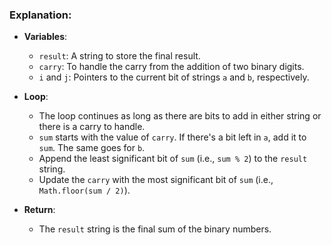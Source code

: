 ### Explanation:

-   **Variables**:
    
    -   `result`: A string to store the final result.
    -   `carry`: To handle the carry from the addition of two binary digits.
    -   `i` and `j`: Pointers to the current bit of strings `a` and `b`, respectively.
-   **Loop**:
    
    -   The loop continues as long as there are bits to add in either string or there is a carry to handle.
    -   `sum` starts with the value of `carry`. If there's a bit left in `a`, add it to `sum`. The same goes for `b`.
    -   Append the least significant bit of `sum` (i.e., `sum % 2`) to the `result` string.
    -   Update the `carry` with the most significant bit of `sum` (i.e., `Math.floor(sum / 2)`).
-   **Return**:
    
    -   The `result` string is the final sum of the binary numbers.
